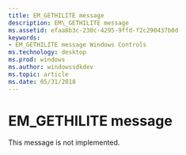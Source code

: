 ```yaml
---
title: EM_GETHILITE message
description: EM\_GETHILITE message
ms.assetid: efaa8b3c-230c-4295-9ffd-f2c290437b0d
keywords:
- EM_GETHILITE message Windows Controls
ms.technology: desktop
ms.prod: windows
ms.author: windowssdkdev
ms.topic: article
ms.date: 05/31/2018
---
```


# EM\_GETHILITE message

This message is not implemented.

 

 




